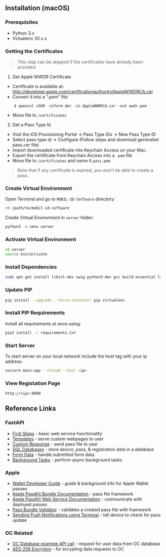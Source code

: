 ## Installation (macOS)
### Prerequisites
- Python 3.x
- Virtualenv 20.x.x

### Getting the Certificates

> This step can be skipped if the certificates have already been provided.

1) Get Apple WWDR Certificate
* Certificate is available at: http://developer.apple.com/certificationauthority/AppleWWDRCA.cer
* Convert it into a ".pem" file:
```shell
	$ openssl x509 -inform der -in AppleWWDRCA.cer -out wwdr.pem
```
* Move file to `/certificates`

2) Get a Pass Type Id
* Visit the iOS Provisioning Portal -> Pass Type IDs -> New Pass Type ID
* Select pass type id -> Configure (Follow steps and download generated pass.cer file)
* Import downloaded certificate into Keychain Access on your Mac.
* Export the certificate from Keychain Access into a `.pem` file
* Move file to `/certificates` and name it `pass.pem`

> Note that if any certificate is expired, you won't be able to create a pass.

### Create Virtual Environment
Open Terminal and go to `MOBIL-ID-Software` directory:
```sh
cd /path/to/mobil-id-software
```
Create Virtual Environment in `server` folder:
```sh
python3 -m venv server
```

### Activate Virtual Environment
```sh
cd server
source bin/activate
```
### Install Dependencies
```sh
sudo apt-get install libssl-dev swig python3-dev gcc build-essential libssl-dev libffi-dev python-dev
```
### Update PIP
```sh
pip install --upgrade --force-reinstall pip virtualenv
```

### Install PIP Requirements
Install all requirements at once using:
```sh
pip3 install -r requirements.txt
```
### Start Server
To start server on your local network include the host tag with your ip address.
```sh
uvicorn main:app --reload --host <ip>
```

### View Registation Page
```
http://<ip>:8000
```

## Reference Links
### FastAPI
* [First Steps](https://fastapi.tiangolo.com/tutorial/first-steps/) - basic web service functionality
* [Templates](https://fastapi.tiangolo.com/advanced/templates/) - serve custom webpages to user
* [Custom Response](https://fastapi.tiangolo.com/advanced/custom-response/) - send pass file to user
* [SQL Databases](https://fastapi.tiangolo.com/tutorial/sql-databases/) - store device, pass, & registration data in a database
* [Form Data](https://fastapi.tiangolo.com/tutorial/request-forms/) - handle submitted form data
* [Background Tasks](https://fastapi.tiangolo.com/tutorial/background-tasks/) - perform async background tasks

### Apple
* [Wallet Developer Guide](https://developer.apple.com/library/archive/documentation/UserExperience/Conceptual/PassKit_PG/index.html#//apple_ref/doc/uid/TP40012195-CH1-SW1) - guide & background info for Apple Wallet passes
* [Apple PassKit Bundle Documentation](https://developer.apple.com/library/archive/documentation/UserExperience/Reference/PassKit_Bundle/Chapters/TopLevel.html) - pass file framework
* [Apple PassKit Web Service Documentation](https://developer.apple.com/library/archive/documentation/PassKit/Reference/PassKit_WebService/WebService.html#//apple_ref/doc/uid/TP40011988) - communicate with deployed passes
* [Pass Bundle Validator](https://pkpassvalidator.azurewebsites.net) - validates a created pass file with framework
* [Sending Push Notifications using Terminal](https://developer.apple.com/documentation/usernotifications/sending_push_notifications_using_command-line_tools) - tell device to check for pass update

### OC Related
* [OC Database example API call](https://account.oc.edu/mobilepass/details/1458777) - request for user data from OC database
* [AES-256 Encrytion](https://www.quickprogrammingtips.com/python/aes-256-encryption-and-decryption-in-python.html) - for ecrypting data requests to OC
